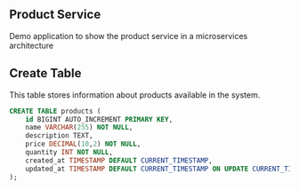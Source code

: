 ## Product Service 

Demo application to show the product service in a microservices architecture

## Create Table

This table stores information about products available in the system.

```sql
CREATE TABLE products (
    id BIGINT AUTO_INCREMENT PRIMARY KEY,
    name VARCHAR(255) NOT NULL,
    description TEXT,
    price DECIMAL(10,2) NOT NULL,
    quantity INT NOT NULL,
    created_at TIMESTAMP DEFAULT CURRENT_TIMESTAMP,
    updated_at TIMESTAMP DEFAULT CURRENT_TIMESTAMP ON UPDATE CURRENT_TIMESTAMP
);
